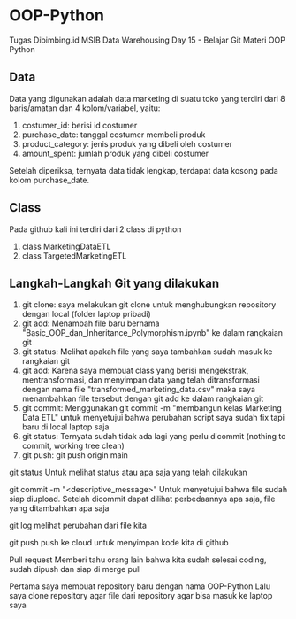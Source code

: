 # OOP-Python
Tugas Dibimbing.id MSIB Data Warehousing Day 15 - Belajar Git Materi OOP Python 

## Data
Data yang digunakan adalah data marketing di suatu toko yang terdiri dari 8 baris/amatan dan 4 kolom/variabel, yaitu:
1. costumer_id: berisi id costumer
2. purchase_date: tanggal costumer membeli produk
3. product_category: jenis produk yang dibeli oleh costumer
4. amount_spent: jumlah produk yang dibeli costumer

Setelah diperiksa, ternyata data tidak lengkap, terdapat data kosong pada kolom purchase_date.

## Class
Pada github kali ini terdiri dari 2 class di python
1. class MarketingDataETL
2. class TargetedMarketingETL

## Langkah-Langkah Git yang dilakukan
1. git clone: saya melakukan git clone untuk menghubungkan repository dengan local (folder laptop pribadi)
2. git add: Menambah file baru bernama "Basic_OOP_dan_Inheritance_Polymorphism.ipynb" ke dalam rangkaian git
3. git status: Melihat apakah file yang saya tambahkan sudah masuk ke rangkaian git
4. git add: Karena saya membuat class yang berisi mengekstrak, mentransformasi, dan menyimpan data yang telah ditransformasi dengan nama file "transformed_marketing_data.csv" maka saya menambahkan file tersebut dengan git add ke dalam rangkaian git
5. git commit: Menggunakan git commit -m "membangun kelas Marketing Data ETL" untuk menyetujui bahwa perubahan script saya sudah fix tapi baru di local laptop saja
6. git status: Ternyata sudah tidak ada lagi yang perlu dicommit (nothing to commit, working tree clean)
7. git push: git push origin main

git status 
Untuk melihat status atau apa saja yang telah dilakukan

git commit -m "<descriptive_message>"
Untuk menyetujui bahwa file sudah siap diupload. Setelah dicommit dapat dilihat perbedaannya apa saja, file yang ditambahkan apa saja

git log
melihat perubahan dari file kita

git push
push ke cloud untuk menyimpan kode kita di github

Pull request
Memberi tahu orang lain bahwa kita sudah selesai coding, sudah dipush dan siap di merge pull






Pertama saya membuat repository baru dengan nama OOP-Python
Lalu saya clone repository agar file dari repository agar bisa masuk ke laptop saya
